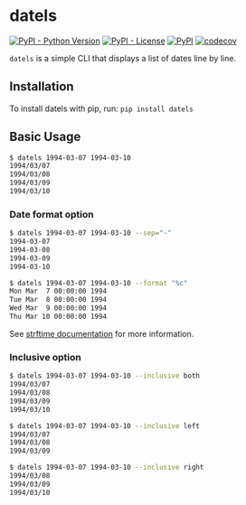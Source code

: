 # datels

[![PyPI - Python Version](https://img.shields.io/pypi/pyversions/datels?style=plastic)](https://github.com/joe-yama/datels) [![PyPI - License](https://img.shields.io/pypi/l/datels?style=plastic)](https://github.com/joe-yama/datels) [![PyPI](https://img.shields.io/pypi/v/datels?style=plastic)](https://pypi.org/project/datels/) [![codecov](https://codecov.io/gh/joe-yama/datels/branch/main/graph/badge.svg?token=RCQSYF637E)](https://codecov.io/gh/joe-yama/datels)

`datels` is a simple CLI that displays a list of dates line by line.

## Installation

To install datels with pip, run: `pip install datels`

## Basic Usage

```bash
$ datels 1994-03-07 1994-03-10
1994/03/07
1994/03/08
1994/03/09
1994/03/10
```

### Date format option

```bash
$ datels 1994-03-07 1994-03-10 --sep="-"
1994-03-07
1994-03-08
1994-03-09
1994-03-10

$ datels 1994-03-07 1994-03-10 --format "%c"
Mon Mar  7 00:00:00 1994
Tue Mar  8 00:00:00 1994
Wed Mar  9 00:00:00 1994
Thu Mar 10 00:00:00 1994
```

See [strftime documentation](https://docs.python.org/3/library/datetime.html#strftime-and-strptime-behavior) for more information.

### Inclusive option

```bash
$ datels 1994-03-07 1994-03-10 --inclusive both
1994/03/07
1994/03/08
1994/03/09
1994/03/10

$ datels 1994-03-07 1994-03-10 --inclusive left
1994/03/07
1994/03/08
1994/03/09

$ datels 1994-03-07 1994-03-10 --inclusive right
1994/03/08
1994/03/09
1994/03/10
```
